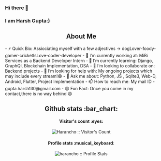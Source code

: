 ### Hi there 👋
### I am Harsh Gupta:) 
<h2 align="center">About Me</h2>
- ⚡ Quick Bio:                        Assiociating myself with a few adjectives -> dogLover-foody-gamer-cricketIsLove-coder-developer
- 🔭 I’m currently working at:         MiBi Services as a Backend Developer Intern
- 🌱 I’m currently learning:           Django, GraphQl, Blockchain Implementation, DSA
- 👯 I’m looking to collaborate on:    Backend projects
- 🤔 I’m looking for help with:        My ongoing projects which may include every stream!😄
- 💬 Ask me about:                     Python, JS , Sqlite3, Web-D, Android, Flutter, Project Implementation 
- 📫 How to reach me:                  My mail ID - gupta.harsh130@gmail.com
- 😄 Fun Fact:                         Once you come in my contact,there is no way behind 😄

<h2 align="center">Github stats :bar_chart:</h2>

<h4 align="center">Visitor's count :eyes:</h4>

<p align="center"><img src="https://profile-counter.glitch.me/{harancho}/count.svg" alt="Harancho :: Visitor's Count" /></p>

<h4 align="center">Profile stats :musical_keyboard:</h4>

<p align="center"><img src="https://github-readme-stats.vercel.app/api?username=harancho&show_icons=true&theme=synthwave&count_private=true&hide=stars&include_all_commits=true" alt="harancho :: Profile Stats" /></p>
